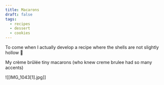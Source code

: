 ```yaml
---
title: Macarons
draft: false
tags:
  - recipes
  - dessert
  - cookies
---
```

To come when I actually develop a recipe where the shells are not slightly hollow 🥲

My crème brûlée tiny macarons (who knew creme brulee had so many accents)

![[IMG_1043[1].jpg]]